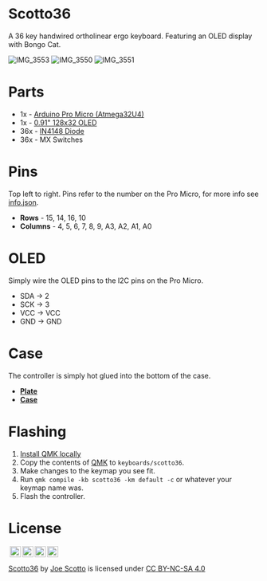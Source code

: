 # Scotto36
A 36 key handwired ortholinear ergo keyboard. Featuring an OLED display with Bongo Cat.

![IMG_3553](https://user-images.githubusercontent.com/8194147/191559764-12b65543-1ca8-4dc2-a64d-7f86911f9ffd.jpg)
![IMG_3550](https://user-images.githubusercontent.com/8194147/191559971-9f1b0120-8619-4255-9f1e-28dc2444472d.jpg)
![IMG_3551](https://user-images.githubusercontent.com/8194147/191560489-4e630d53-32f9-4454-8af2-f948c1dc0cc4.jpg)

# Parts
- 1x - [Arduino Pro Micro (Atmega32U4)](https://amzn.to/3LwgAUq)
- 1x - [0.91" 128x32 OLED](https://amzn.to/3faLsxX)
- 36x - [IN4148 Diode](https://amzn.to/3DMbQZ5)
- 36x - MX Switches

# Pins
Top left to right. Pins refer to the number on the Pro Micro, for more info see [info.json](https://github.com/joe-scotto/keyboards/blob/279ef4b5774a471f732d44aca75e899c2be74ed2/Scotto36/QMK/info.json).
- **Rows** - 15, 14, 16, 10
- **Columns** - 4, 5, 6, 7, 8, 9, A3, A2, A1, A0

# OLED
Simply wire the OLED pins to the I2C pins on the Pro Micro.
- SDA -> 2
- SCK -> 3
- VCC -> VCC
- GND -> GND

# Case
The controller is simply hot glued into the bottom of the case.
- [**Plate**](Scotto36/Case/Plate.stl)
- [**Case**](Scotto36/Case/Case.stl)

# Flashing
1. [Install QMK locally](https://github.com/qmk/qmk_firmware)
2. Copy the contents of [QMK](Scotto36/QMK) to `keyboards/scotto36`.
3. Make changes to the keymap you see fit.
4. Run `qmk compile -kb scotto36 -km default -c` or whatever your keymap name was.
5. Flash the controller.

# License
<img style="height:22px!important;margin-left:3px;vertical-align:text-bottom;" src="https://mirrors.creativecommons.org/presskit/icons/cc.svg?ref=chooser-v1"><img style="height:22px!important;margin-left:3px;vertical-align:text-bottom;" src="https://mirrors.creativecommons.org/presskit/icons/by.svg?ref=chooser-v1"><img style="height:22px!important;margin-left:3px;vertical-align:text-bottom;" src="https://mirrors.creativecommons.org/presskit/icons/nc.svg?ref=chooser-v1"><img style="height:22px!important;margin-left:3px;vertical-align:text-bottom;" src="https://mirrors.creativecommons.org/presskit/icons/sa.svg?ref=chooser-v1"></a></p>
<p xmlns:cc="http://creativecommons.org/ns#" xmlns:dct="http://purl.org/dc/terms/"><a property="dct:title" rel="cc:attributionURL" href="https://github.com/joe-scotto/keyboards/tree/main/Scotto36">Scotto36</a> by <a rel="cc:attributionURL dct:creator" property="cc:attributionName" href="https://github.com/joe-scotto">Joe Scotto</a> is licensed under <a href="http://creativecommons.org/licenses/by-nc-sa/4.0/?ref=chooser-v1" target="_blank" rel="license noopener noreferrer" style="display:inline-block;">CC BY-NC-SA 4.0
